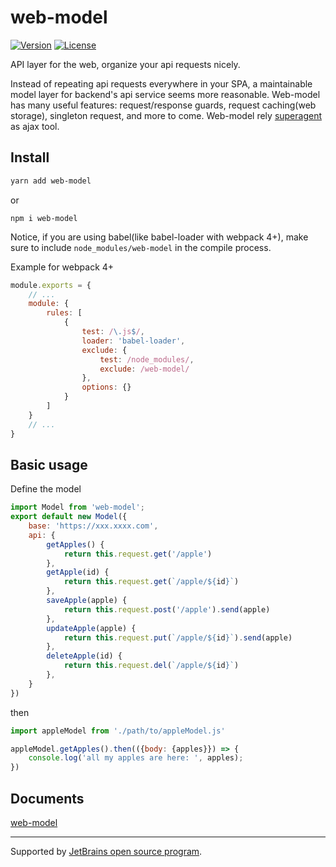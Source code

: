 
# web-model 

<a href="https://www.npmjs.com/package/web-model"><img src="https://img.shields.io/npm/v/web-model.svg?sanitize=true" alt="Version"></a>
<a href="https://www.npmjs.com/package/web-model"><img src="https://img.shields.io/npm/l/web-model.svg?sanitize=true" alt="License"></a>

API layer for the web, organize your api requests nicely.

Instead of repeating api requests everywhere in your SPA, a maintainable model layer for backend's api service seems more reasonable. 
Web-model has many useful features: request/response guards, request caching(web storage), singleton request, and more to come.
Web-model rely [superagent](https://github.com/visionmedia/superagent) as ajax tool.

## Install

```bash
yarn add web-model
```
or
```
npm i web-model
```

Notice, if you are using babel(like babel-loader with webpack 4+), make sure to include `node_modules/web-model` in the compile process.

Example for webpack 4+
```JavaScript
module.exports = {
    // ...
    module: {
        rules: [
            {
                test: /\.js$/,
                loader: 'babel-loader',
                exclude: {
                    test: /node_modules/,
                    exclude: /web-model/
                },
                options: {}
            }
        ]
    }
    // ...
}
```

## Basic usage
Define the model
```JavaScript
import Model from 'web-model';
export default new Model({
    base: 'https://xxx.xxxx.com',
    api: {
        getApples() {
            return this.request.get('/apple')
        },
        getApple(id) {
            return this.request.get(`/apple/${id}`)
        },
        saveApple(apple) {
            return this.request.post('/apple').send(apple)
        },
        updateApple(apple) {
            return this.request.put(`/apple/${id}`).send(apple)
        },
        deleteApple(id) {
            return this.request.del(`/apple/${id}`)
        },
    }
})
```
then
```JavaScript
import appleModel from './path/to/appleModel.js'

appleModel.getApples().then(({body: {apples}}) => {
    console.log('all my apples are here: ', apples);
})
```

## Documents

   [web-model](https://naeemo.github.io/web-model/)

___


Supported by [JetBrains open source program](https://www.jetbrains.com/community/opensource/#support?from=web-model).
